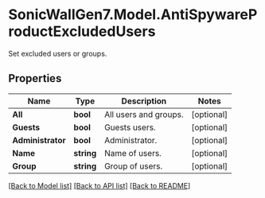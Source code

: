 # SonicWallGen7.Model.AntiSpywareProductExcludedUsers
Set excluded users or groups.

## Properties

Name | Type | Description | Notes
------------ | ------------- | ------------- | -------------
**All** | **bool** | All users and groups. | [optional] 
**Guests** | **bool** | Guests users. | [optional] 
**Administrator** | **bool** | Administrator. | [optional] 
**Name** | **string** | Name of users. | [optional] 
**Group** | **string** | Group of users. | [optional] 

[[Back to Model list]](../README.md#documentation-for-models) [[Back to API list]](../README.md#documentation-for-api-endpoints) [[Back to README]](../README.md)


